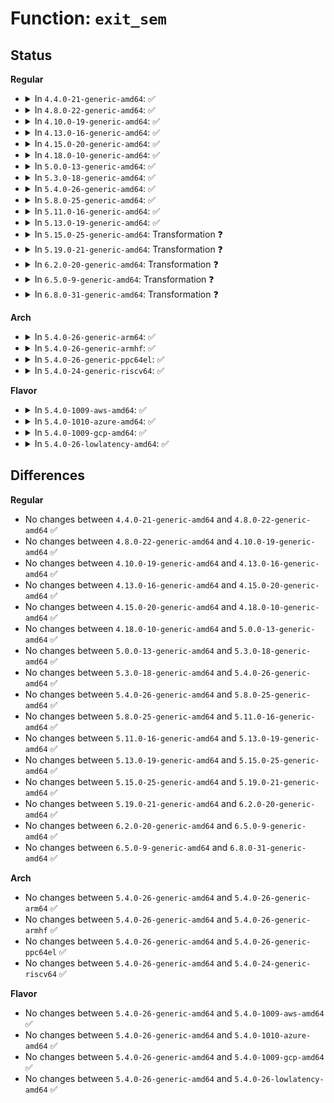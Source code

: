 # Function: <code>exit_sem</code>

## Status
<b>Regular</b>
<ul>
<li>
<details>
<summary>In <code>4.4.0-21-generic-amd64</code>: ✅</summary>

```c
void exit_sem(struct task_struct * tsk)
```

```json
{
  "name": "exit_sem",
  "collision_type": "Unique Global",
  "inline_type": "No",
  "funcs": [
    {
      "addr": 18446744071582161456,
      "name": "exit_sem",
      "external": true,
      "loc": "ipc/sem.c:2074",
      "file": "ipc/sem.c",
      "inline": "seen, unknown",
      "caller_inline": [],
      "caller_func": [
        "kernel/fork.c:copy_process",
        "kernel/fork.c:SyS_unshare",
        "kernel/exit.c:do_exit",
        "ipc/namespace.c:ipcns_install"
      ]
    }
  ],
  "symbols": [
    {
      "addr": 18446744071582161456,
      "name": "exit_sem",
      "section": ".text",
      "bind": "STB_GLOBAL",
      "size": 934
    }
  ]
}
```
</details>
</li>
<li>
<details>
<summary>In <code>4.8.0-22-generic-amd64</code>: ✅</summary>

```c
void exit_sem(struct task_struct * tsk)
```

```json
{
  "name": "exit_sem",
  "collision_type": "Unique Global",
  "inline_type": "No",
  "funcs": [
    {
      "addr": 18446744071582377664,
      "name": "exit_sem",
      "external": true,
      "loc": "ipc/sem.c:2072",
      "file": "ipc/sem.c",
      "inline": "seen, unknown",
      "caller_inline": [],
      "caller_func": [
        "kernel/fork.c:SyS_unshare",
        "kernel/exit.c:do_exit",
        "ipc/namespace.c:ipcns_install"
      ]
    }
  ],
  "symbols": [
    {
      "addr": 18446744071582377664,
      "name": "exit_sem",
      "section": ".text",
      "bind": "STB_GLOBAL",
      "size": 936
    }
  ]
}
```
</details>
</li>
<li>
<details>
<summary>In <code>4.10.0-19-generic-amd64</code>: ✅</summary>

```c
void exit_sem(struct task_struct * tsk)
```

```json
{
  "name": "exit_sem",
  "collision_type": "Unique Global",
  "inline_type": "No",
  "funcs": [
    {
      "addr": 18446744071582469760,
      "name": "exit_sem",
      "external": true,
      "loc": "ipc/sem.c:2051",
      "file": "ipc/sem.c",
      "inline": "seen, unknown",
      "caller_inline": [],
      "caller_func": [
        "kernel/fork.c:SyS_unshare",
        "kernel/exit.c:do_exit",
        "ipc/namespace.c:ipcns_install"
      ]
    }
  ],
  "symbols": [
    {
      "addr": 18446744071582469760,
      "name": "exit_sem",
      "section": ".text",
      "bind": "STB_GLOBAL",
      "size": 999
    }
  ]
}
```
</details>
</li>
<li>
<details>
<summary>In <code>4.13.0-16-generic-amd64</code>: ✅</summary>

```c
void exit_sem(struct task_struct * tsk)
```

```json
{
  "name": "exit_sem",
  "collision_type": "Unique Global",
  "inline_type": "No",
  "funcs": [
    {
      "addr": 18446744071582550368,
      "name": "exit_sem",
      "external": true,
      "loc": "ipc/sem.c:2064",
      "file": "ipc/sem.c",
      "inline": "seen, unknown",
      "caller_inline": [],
      "caller_func": [
        "kernel/fork.c:SyS_unshare",
        "kernel/exit.c:do_exit",
        "ipc/namespace.c:ipcns_install"
      ]
    }
  ],
  "symbols": [
    {
      "addr": 18446744071582550368,
      "name": "exit_sem",
      "section": ".text",
      "bind": "STB_GLOBAL",
      "size": 1169
    }
  ]
}
```
</details>
</li>
<li>
<details>
<summary>In <code>4.15.0-20-generic-amd64</code>: ✅</summary>

```c
void exit_sem(struct task_struct * tsk)
```

```json
{
  "name": "exit_sem",
  "collision_type": "Unique Global",
  "inline_type": "No",
  "funcs": [
    {
      "addr": 18446744071582701104,
      "name": "exit_sem",
      "external": true,
      "loc": "ipc/sem.c:2179",
      "file": "ipc/sem.c",
      "inline": "seen, unknown",
      "caller_inline": [],
      "caller_func": [
        "kernel/fork.c:SyS_unshare",
        "kernel/exit.c:do_exit",
        "ipc/namespace.c:ipcns_install"
      ]
    }
  ],
  "symbols": [
    {
      "addr": 18446744071582701104,
      "name": "exit_sem",
      "section": ".text",
      "bind": "STB_GLOBAL",
      "size": 1180
    }
  ]
}
```
</details>
</li>
<li>
<details>
<summary>In <code>4.18.0-10-generic-amd64</code>: ✅</summary>

```c
void exit_sem(struct task_struct * tsk)
```

```json
{
  "name": "exit_sem",
  "collision_type": "Unique Global",
  "inline_type": "No",
  "funcs": [
    {
      "addr": 18446744071582896288,
      "name": "exit_sem",
      "external": true,
      "loc": "ipc/sem.c:2268",
      "file": "ipc/sem.c",
      "inline": "seen, unknown",
      "caller_inline": [],
      "caller_func": [
        "kernel/fork.c:ksys_unshare",
        "kernel/exit.c:do_exit",
        "ipc/namespace.c:ipcns_install"
      ]
    }
  ],
  "symbols": [
    {
      "addr": 18446744071582896288,
      "name": "exit_sem",
      "section": ".text",
      "bind": "STB_GLOBAL",
      "size": 1221
    }
  ]
}
```
</details>
</li>
<li>
<details>
<summary>In <code>5.0.0-13-generic-amd64</code>: ✅</summary>

```c
void exit_sem(struct task_struct * tsk)
```

```json
{
  "name": "exit_sem",
  "collision_type": "Unique Global",
  "inline_type": "No",
  "funcs": [
    {
      "addr": 18446744071583004416,
      "name": "exit_sem",
      "external": true,
      "loc": "ipc/sem.c:2275",
      "file": "ipc/sem.c",
      "inline": "seen, unknown",
      "caller_inline": [],
      "caller_func": [
        "kernel/fork.c:ksys_unshare",
        "kernel/exit.c:do_exit",
        "ipc/namespace.c:ipcns_install"
      ]
    }
  ],
  "symbols": [
    {
      "addr": 18446744071583004416,
      "name": "exit_sem",
      "section": ".text",
      "bind": "STB_GLOBAL",
      "size": 1266
    }
  ]
}
```
</details>
</li>
<li>
<details>
<summary>In <code>5.3.0-18-generic-amd64</code>: ✅</summary>

```c
void exit_sem(struct task_struct * tsk)
```

```json
{
  "name": "exit_sem",
  "collision_type": "Unique Global",
  "inline_type": "No",
  "funcs": [
    {
      "addr": 18446744071583185920,
      "name": "exit_sem",
      "external": true,
      "loc": "ipc/sem.c:2297",
      "file": "ipc/sem.c",
      "inline": "seen, unknown",
      "caller_inline": [],
      "caller_func": [
        "kernel/fork.c:ksys_unshare",
        "kernel/fork.c:copy_process",
        "kernel/exit.c:do_exit",
        "ipc/namespace.c:ipcns_install"
      ]
    }
  ],
  "symbols": [
    {
      "addr": 18446744071583185920,
      "name": "exit_sem",
      "section": ".text",
      "bind": "STB_GLOBAL",
      "size": 1238
    }
  ]
}
```
</details>
</li>
<li>
<details>
<summary>In <code>5.4.0-26-generic-amd64</code>: ✅</summary>

```c
void exit_sem(struct task_struct * tsk)
```

```json
{
  "name": "exit_sem",
  "collision_type": "Unique Global",
  "inline_type": "No",
  "funcs": [
    {
      "addr": 18446744071583291712,
      "name": "exit_sem",
      "external": true,
      "loc": "ipc/sem.c:2298",
      "file": "ipc/sem.c",
      "inline": "seen, unknown",
      "caller_inline": [],
      "caller_func": [
        "kernel/fork.c:ksys_unshare",
        "kernel/fork.c:copy_process",
        "kernel/exit.c:do_exit",
        "ipc/namespace.c:ipcns_install"
      ]
    }
  ],
  "symbols": [
    {
      "addr": 18446744071583291712,
      "name": "exit_sem",
      "section": ".text",
      "bind": "STB_GLOBAL",
      "size": 1260
    }
  ]
}
```
</details>
</li>
<li>
<details>
<summary>In <code>5.8.0-25-generic-amd64</code>: ✅</summary>

```c
void exit_sem(struct task_struct * tsk)
```

```json
{
  "name": "exit_sem",
  "collision_type": "Unique Global",
  "inline_type": "No",
  "funcs": [
    {
      "addr": 18446744071583622304,
      "name": "exit_sem",
      "external": true,
      "loc": "ipc/sem.c:2314",
      "file": "ipc/sem.c",
      "inline": "seen, unknown",
      "caller_inline": [],
      "caller_func": [
        "kernel/fork.c:ksys_unshare",
        "kernel/fork.c:copy_process",
        "kernel/exit.c:do_exit",
        "kernel/nsproxy.c:__do_sys_setns"
      ]
    }
  ],
  "symbols": [
    {
      "addr": 18446744071583622304,
      "name": "exit_sem",
      "section": ".text",
      "bind": "STB_GLOBAL",
      "size": 1607
    }
  ]
}
```
</details>
</li>
<li>
<details>
<summary>In <code>5.11.0-16-generic-amd64</code>: ✅</summary>

```c
void exit_sem(struct task_struct * tsk)
```

```json
{
  "name": "exit_sem",
  "collision_type": "Unique Global",
  "inline_type": "No",
  "funcs": [
    {
      "addr": 18446744071583742944,
      "name": "exit_sem",
      "external": true,
      "loc": "ipc/sem.c:2313",
      "file": "ipc/sem.c",
      "inline": "seen, unknown",
      "caller_inline": [],
      "caller_func": [
        "kernel/fork.c:ksys_unshare",
        "kernel/fork.c:copy_process",
        "kernel/exit.c:do_exit",
        "kernel/nsproxy.c:__do_sys_setns"
      ]
    }
  ],
  "symbols": [
    {
      "addr": 18446744071583742944,
      "name": "exit_sem",
      "section": ".text",
      "bind": "STB_GLOBAL",
      "size": 1618
    }
  ]
}
```
</details>
</li>
<li>
<details>
<summary>In <code>5.13.0-19-generic-amd64</code>: ✅</summary>

```c
void exit_sem(struct task_struct * tsk)
```

```json
{
  "name": "exit_sem",
  "collision_type": "Unique Global",
  "inline_type": "No",
  "funcs": [
    {
      "addr": 18446744071583767152,
      "name": "exit_sem",
      "external": true,
      "loc": "ipc/sem.c:2315",
      "file": "ipc/sem.c",
      "inline": "seen, unknown",
      "caller_inline": [],
      "caller_func": [
        "kernel/fork.c:ksys_unshare",
        "kernel/fork.c:copy_process",
        "kernel/exit.c:do_exit",
        "kernel/nsproxy.c:__do_sys_setns"
      ]
    }
  ],
  "symbols": [
    {
      "addr": 18446744071583767152,
      "name": "exit_sem",
      "section": ".text",
      "bind": "STB_GLOBAL",
      "size": 1618
    }
  ]
}
```
</details>
</li>
<li>
<details>
<summary>In <code>5.15.0-25-generic-amd64</code>: Transformation ❓</summary>

```c
void exit_sem(struct task_struct * tsk)
```

```json
{
  "name": "exit_sem",
  "collision_type": "Unique Global",
  "inline_type": "No",
  "funcs": [
    {
      "addr": 0,
      "name": "exit_sem",
      "external": true,
      "loc": "ipc/sem.c:2339",
      "file": "ipc/sem.c",
      "inline": "seen, unknown",
      "caller_inline": [],
      "caller_func": [
        "kernel/fork.c:ksys_unshare",
        "kernel/fork.c:copy_process",
        "kernel/exit.c:do_exit",
        "kernel/nsproxy.c:__do_sys_setns"
      ]
    }
  ],
  "symbols": [
    {
      "addr": 18446744071592291251,
      "name": "exit_sem.cold",
      "section": ".text",
      "bind": "STB_LOCAL",
      "size": 21
    },
    {
      "addr": 18446744071584129056,
      "name": "exit_sem",
      "section": ".text",
      "bind": "STB_GLOBAL",
      "size": 1613
    }
  ]
}
```
</details>
</li>
<li>
<details>
<summary>In <code>5.19.0-21-generic-amd64</code>: Transformation ❓</summary>

```c
void exit_sem(struct task_struct * tsk)
```

```json
{
  "name": "exit_sem",
  "collision_type": "Unique Global",
  "inline_type": "No",
  "funcs": [
    {
      "addr": 0,
      "name": "exit_sem",
      "external": true,
      "loc": "ipc/sem.c:2336",
      "file": "ipc/sem.c",
      "inline": "seen, unknown",
      "caller_inline": [],
      "caller_func": [
        "kernel/fork.c:ksys_unshare",
        "kernel/fork.c:copy_process",
        "kernel/exit.c:do_exit",
        "kernel/nsproxy.c:__do_sys_setns"
      ]
    }
  ],
  "symbols": [
    {
      "addr": 18446744071594073483,
      "name": "exit_sem.cold",
      "section": ".text",
      "bind": "STB_LOCAL",
      "size": 21
    },
    {
      "addr": 18446744071584726368,
      "name": "exit_sem",
      "section": ".text",
      "bind": "STB_GLOBAL",
      "size": 1667
    }
  ]
}
```
</details>
</li>
<li>
<details>
<summary>In <code>6.2.0-20-generic-amd64</code>: Transformation ❓</summary>

```c
void exit_sem(struct task_struct * tsk)
```

```json
{
  "name": "exit_sem",
  "collision_type": "Unique Global",
  "inline_type": "No",
  "funcs": [
    {
      "addr": 0,
      "name": "exit_sem",
      "external": true,
      "loc": "ipc/sem.c:2337",
      "file": "ipc/sem.c",
      "inline": "seen, unknown",
      "caller_inline": [],
      "caller_func": [
        "kernel/fork.c:ksys_unshare",
        "kernel/fork.c:copy_process",
        "kernel/exit.c:do_exit",
        "kernel/nsproxy.c:__do_sys_setns"
      ]
    }
  ],
  "symbols": [
    {
      "addr": 18446744071596093188,
      "name": "exit_sem.cold",
      "section": ".text",
      "bind": "STB_LOCAL",
      "size": 21
    },
    {
      "addr": 18446744071585419616,
      "name": "exit_sem",
      "section": ".text",
      "bind": "STB_GLOBAL",
      "size": 1667
    }
  ]
}
```
</details>
</li>
<li>
<details>
<summary>In <code>6.5.0-9-generic-amd64</code>: Transformation ❓</summary>

```c
void exit_sem(struct task_struct * tsk)
```

```json
{
  "name": "exit_sem",
  "collision_type": "Unique Global",
  "inline_type": "No",
  "funcs": [
    {
      "addr": 0,
      "name": "exit_sem",
      "external": true,
      "loc": "ipc/sem.c:2337",
      "file": "ipc/sem.c",
      "inline": "seen, unknown",
      "caller_inline": [],
      "caller_func": [
        "kernel/fork.c:ksys_unshare",
        "kernel/fork.c:copy_process",
        "kernel/exit.c:do_exit",
        "kernel/nsproxy.c:__do_sys_setns"
      ]
    }
  ],
  "symbols": [
    {
      "addr": 18446744071596616524,
      "name": "exit_sem.cold",
      "section": ".text",
      "bind": "STB_LOCAL",
      "size": 21
    },
    {
      "addr": 18446744071585650272,
      "name": "exit_sem",
      "section": ".text",
      "bind": "STB_GLOBAL",
      "size": 1628
    }
  ]
}
```
</details>
</li>
<li>
<details>
<summary>In <code>6.8.0-31-generic-amd64</code>: Transformation ❓</summary>

```c
void exit_sem(struct task_struct * tsk)
```

```json
{
  "name": "exit_sem",
  "collision_type": "Unique Global",
  "inline_type": "No",
  "funcs": [
    {
      "addr": 0,
      "name": "exit_sem",
      "external": true,
      "loc": "ipc/sem.c:2335",
      "file": "ipc/sem.c",
      "inline": "seen, unknown",
      "caller_inline": [],
      "caller_func": [
        "kernel/fork.c:ksys_unshare",
        "kernel/fork.c:copy_process",
        "kernel/exit.c:do_exit",
        "kernel/nsproxy.c:__do_sys_setns"
      ]
    }
  ],
  "symbols": [
    {
      "addr": 18446744071597522404,
      "name": "exit_sem.cold",
      "section": ".text",
      "bind": "STB_LOCAL",
      "size": 21
    },
    {
      "addr": 18446744071585897008,
      "name": "exit_sem",
      "section": ".text",
      "bind": "STB_GLOBAL",
      "size": 1658
    }
  ]
}
```
</details>
</li>
</ul>
<b>Arch</b>
<ul>
<li>
<details>
<summary>In <code>5.4.0-26-generic-arm64</code>: ✅</summary>

```c
void exit_sem(struct task_struct * tsk)
```

```json
{
  "name": "exit_sem",
  "collision_type": "Unique Global",
  "inline_type": "No",
  "funcs": [
    {
      "addr": 18446603336495028176,
      "name": "exit_sem",
      "external": true,
      "loc": "ipc/sem.c:2298",
      "file": "ipc/sem.c",
      "inline": "seen, unknown",
      "caller_inline": [],
      "caller_func": [
        "kernel/fork.c:ksys_unshare",
        "kernel/fork.c:copy_process",
        "kernel/exit.c:do_exit",
        "ipc/namespace.c:ipcns_install"
      ]
    }
  ],
  "symbols": [
    {
      "addr": 18446603336495028176,
      "name": "exit_sem",
      "section": ".text",
      "bind": "STB_GLOBAL",
      "size": 1372
    }
  ]
}
```
</details>
</li>
<li>
<details>
<summary>In <code>5.4.0-26-generic-armhf</code>: ✅</summary>

```c
void exit_sem(struct task_struct * tsk)
```

```json
{
  "name": "exit_sem",
  "collision_type": "Unique Global",
  "inline_type": "No",
  "funcs": [
    {
      "addr": 3228433568,
      "name": "exit_sem",
      "external": true,
      "loc": "ipc/sem.c:2298",
      "file": "ipc/sem.c",
      "inline": "seen, unknown",
      "caller_inline": [],
      "caller_func": [
        "kernel/fork.c:ksys_unshare",
        "kernel/fork.c:copy_process",
        "kernel/exit.c:do_exit",
        "ipc/namespace.c:ipcns_install"
      ]
    }
  ],
  "symbols": [
    {
      "addr": 3228433568,
      "name": "exit_sem",
      "section": ".text",
      "bind": "STB_GLOBAL",
      "size": 1168
    }
  ]
}
```
</details>
</li>
<li>
<details>
<summary>In <code>5.4.0-26-generic-ppc64el</code>: ✅</summary>

```c
void exit_sem(struct task_struct * tsk)
```

```json
{
  "name": "exit_sem",
  "collision_type": "Unique Global",
  "inline_type": "No",
  "funcs": [
    {
      "addr": 13835058055288912944,
      "name": "exit_sem",
      "external": true,
      "loc": "ipc/sem.c:2298",
      "file": "ipc/sem.c",
      "inline": "seen, unknown",
      "caller_inline": [],
      "caller_func": [
        "kernel/fork.c:ksys_unshare",
        "kernel/fork.c:copy_process",
        "kernel/exit.c:do_exit",
        "ipc/namespace.c:ipcns_install"
      ]
    }
  ],
  "symbols": [
    {
      "addr": 13835058055288912944,
      "name": "exit_sem",
      "section": ".text",
      "bind": "STB_GLOBAL",
      "size": 1844
    }
  ]
}
```
</details>
</li>
<li>
<details>
<summary>In <code>5.4.0-24-generic-riscv64</code>: ✅</summary>

```c
void exit_sem(struct task_struct * tsk)
```

```json
{
  "name": "exit_sem",
  "collision_type": "Unique Global",
  "inline_type": "No",
  "funcs": [
    {
      "addr": 18446743936274309406,
      "name": "exit_sem",
      "external": true,
      "loc": "ipc/sem.c:2298",
      "file": "ipc/sem.c",
      "inline": "seen, unknown",
      "caller_inline": [],
      "caller_func": [
        "kernel/fork.c:ksys_unshare",
        "kernel/fork.c:copy_process",
        "kernel/exit.c:do_exit",
        "ipc/namespace.c:ipcns_install"
      ]
    }
  ],
  "symbols": [
    {
      "addr": 18446743936274309406,
      "name": "exit_sem",
      "section": ".text",
      "bind": "STB_GLOBAL",
      "size": 1222
    }
  ]
}
```
</details>
</li>
</ul>
<b>Flavor</b>
<ul>
<li>
<details>
<summary>In <code>5.4.0-1009-aws-amd64</code>: ✅</summary>

```c
void exit_sem(struct task_struct * tsk)
```

```json
{
  "name": "exit_sem",
  "collision_type": "Unique Global",
  "inline_type": "No",
  "funcs": [
    {
      "addr": 18446744071583260448,
      "name": "exit_sem",
      "external": true,
      "loc": "ipc/sem.c:2298",
      "file": "ipc/sem.c",
      "inline": "seen, unknown",
      "caller_inline": [],
      "caller_func": [
        "kernel/fork.c:ksys_unshare",
        "kernel/fork.c:copy_process",
        "kernel/exit.c:do_exit",
        "ipc/namespace.c:ipcns_install"
      ]
    }
  ],
  "symbols": [
    {
      "addr": 18446744071583260448,
      "name": "exit_sem",
      "section": ".text",
      "bind": "STB_GLOBAL",
      "size": 1260
    }
  ]
}
```
</details>
</li>
<li>
<details>
<summary>In <code>5.4.0-1010-azure-amd64</code>: ✅</summary>

```c
void exit_sem(struct task_struct * tsk)
```

```json
{
  "name": "exit_sem",
  "collision_type": "Unique Global",
  "inline_type": "No",
  "funcs": [
    {
      "addr": 18446744071583197600,
      "name": "exit_sem",
      "external": true,
      "loc": "ipc/sem.c:2298",
      "file": "ipc/sem.c",
      "inline": "seen, unknown",
      "caller_inline": [],
      "caller_func": [
        "kernel/fork.c:ksys_unshare",
        "kernel/fork.c:copy_process",
        "kernel/exit.c:do_exit",
        "ipc/namespace.c:ipcns_install"
      ]
    }
  ],
  "symbols": [
    {
      "addr": 18446744071583197600,
      "name": "exit_sem",
      "section": ".text",
      "bind": "STB_GLOBAL",
      "size": 1260
    }
  ]
}
```
</details>
</li>
<li>
<details>
<summary>In <code>5.4.0-1009-gcp-amd64</code>: ✅</summary>

```c
void exit_sem(struct task_struct * tsk)
```

```json
{
  "name": "exit_sem",
  "collision_type": "Unique Global",
  "inline_type": "No",
  "funcs": [
    {
      "addr": 18446744071583244480,
      "name": "exit_sem",
      "external": true,
      "loc": "ipc/sem.c:2298",
      "file": "ipc/sem.c",
      "inline": "seen, unknown",
      "caller_inline": [],
      "caller_func": [
        "kernel/fork.c:ksys_unshare",
        "kernel/fork.c:copy_process",
        "kernel/exit.c:do_exit",
        "ipc/namespace.c:ipcns_install"
      ]
    }
  ],
  "symbols": [
    {
      "addr": 18446744071583244480,
      "name": "exit_sem",
      "section": ".text",
      "bind": "STB_GLOBAL",
      "size": 1260
    }
  ]
}
```
</details>
</li>
<li>
<details>
<summary>In <code>5.4.0-26-lowlatency-amd64</code>: ✅</summary>

```c
void exit_sem(struct task_struct * tsk)
```

```json
{
  "name": "exit_sem",
  "collision_type": "Unique Global",
  "inline_type": "No",
  "funcs": [
    {
      "addr": 18446744071583338896,
      "name": "exit_sem",
      "external": true,
      "loc": "ipc/sem.c:2298",
      "file": "ipc/sem.c",
      "inline": "seen, unknown",
      "caller_inline": [],
      "caller_func": [
        "kernel/fork.c:ksys_unshare",
        "kernel/fork.c:copy_process",
        "kernel/exit.c:do_exit",
        "ipc/namespace.c:ipcns_install"
      ]
    }
  ],
  "symbols": [
    {
      "addr": 18446744071583338896,
      "name": "exit_sem",
      "section": ".text",
      "bind": "STB_GLOBAL",
      "size": 1256
    }
  ]
}
```
</details>
</li>
</ul>

## Differences
<b>Regular</b>
<ul>
<li>
No changes between <code>4.4.0-21-generic-amd64</code> and <code>4.8.0-22-generic-amd64</code> ✅
</li>
<li>
No changes between <code>4.8.0-22-generic-amd64</code> and <code>4.10.0-19-generic-amd64</code> ✅
</li>
<li>
No changes between <code>4.10.0-19-generic-amd64</code> and <code>4.13.0-16-generic-amd64</code> ✅
</li>
<li>
No changes between <code>4.13.0-16-generic-amd64</code> and <code>4.15.0-20-generic-amd64</code> ✅
</li>
<li>
No changes between <code>4.15.0-20-generic-amd64</code> and <code>4.18.0-10-generic-amd64</code> ✅
</li>
<li>
No changes between <code>4.18.0-10-generic-amd64</code> and <code>5.0.0-13-generic-amd64</code> ✅
</li>
<li>
No changes between <code>5.0.0-13-generic-amd64</code> and <code>5.3.0-18-generic-amd64</code> ✅
</li>
<li>
No changes between <code>5.3.0-18-generic-amd64</code> and <code>5.4.0-26-generic-amd64</code> ✅
</li>
<li>
No changes between <code>5.4.0-26-generic-amd64</code> and <code>5.8.0-25-generic-amd64</code> ✅
</li>
<li>
No changes between <code>5.8.0-25-generic-amd64</code> and <code>5.11.0-16-generic-amd64</code> ✅
</li>
<li>
No changes between <code>5.11.0-16-generic-amd64</code> and <code>5.13.0-19-generic-amd64</code> ✅
</li>
<li>
No changes between <code>5.13.0-19-generic-amd64</code> and <code>5.15.0-25-generic-amd64</code> ✅
</li>
<li>
No changes between <code>5.15.0-25-generic-amd64</code> and <code>5.19.0-21-generic-amd64</code> ✅
</li>
<li>
No changes between <code>5.19.0-21-generic-amd64</code> and <code>6.2.0-20-generic-amd64</code> ✅
</li>
<li>
No changes between <code>6.2.0-20-generic-amd64</code> and <code>6.5.0-9-generic-amd64</code> ✅
</li>
<li>
No changes between <code>6.5.0-9-generic-amd64</code> and <code>6.8.0-31-generic-amd64</code> ✅
</li>
</ul>
<b>Arch</b>
<ul>
<li>
No changes between <code>5.4.0-26-generic-amd64</code> and <code>5.4.0-26-generic-arm64</code> ✅
</li>
<li>
No changes between <code>5.4.0-26-generic-amd64</code> and <code>5.4.0-26-generic-armhf</code> ✅
</li>
<li>
No changes between <code>5.4.0-26-generic-amd64</code> and <code>5.4.0-26-generic-ppc64el</code> ✅
</li>
<li>
No changes between <code>5.4.0-26-generic-amd64</code> and <code>5.4.0-24-generic-riscv64</code> ✅
</li>
</ul>
<b>Flavor</b>
<ul>
<li>
No changes between <code>5.4.0-26-generic-amd64</code> and <code>5.4.0-1009-aws-amd64</code> ✅
</li>
<li>
No changes between <code>5.4.0-26-generic-amd64</code> and <code>5.4.0-1010-azure-amd64</code> ✅
</li>
<li>
No changes between <code>5.4.0-26-generic-amd64</code> and <code>5.4.0-1009-gcp-amd64</code> ✅
</li>
<li>
No changes between <code>5.4.0-26-generic-amd64</code> and <code>5.4.0-26-lowlatency-amd64</code> ✅
</li>
</ul>
